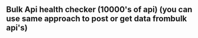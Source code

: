 ## Bulk Api health checker (10000's of api) (you can use same approach to post or get data frombulk api's)

# 
